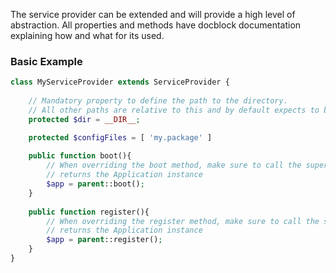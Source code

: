 <!---
title: Service Provider
author: Robin Radic and Shea Lewis
--->

The service provider can be extended and will provide a high level of abstraction.
All properties and methods have docblock documentation explaining how and what for its used.

### Basic Example
```php
class MyServiceProvider extends ServiceProvider {
    
    // Mandatory property to define the path to the directory. 
    // All other paths are relative to this and by default expects to be in the src directory
    protected $dir = __DIR__;

    protected $configFiles = [ 'my.package' ]
    
    public function boot(){
        // When overriding the boot method, make sure to call the super method.
        // returns the Application instance
        $app = parent::boot(); 
    }
        
    public function register(){
        // When overriding the register method, make sure to call the super method.
        // returns the Application instance
        $app = parent::register(); 
    }
}
```
